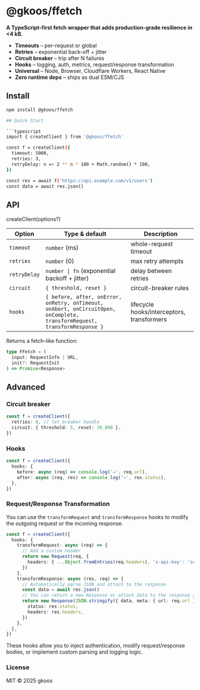 # @gkoos/ffetch

**A TypeScript-first fetch wrapper that adds production-grade resilience in <4 kB.**

- **Timeouts** – per-request or global
- **Retries** – exponential back-off + jitter
- **Circuit breaker** – trip after N failures
- **Hooks** – logging, auth, metrics, request/response transformation
- **Universal** – Node, Browser, Cloudflare Workers, React Native
- **Zero runtime deps** – ships as dual ESM/CJS

## Install

````bash
npm install @gkoos/ffetch

## Quick Start

```typescript
import { createClient } from '@gkoos/ffetch'

const f = createClient({
  timeout: 5000,
  retries: 3,
  retryDelay: n => 2 ** n * 100 + Math.random() * 100,
})

const res = await f('https://api.example.com/v1/users')
const data = await res.json()
````

## API

createClient(options?)

| Option       | Type & default                                                                                                            | Description                                |
| ------------ | ------------------------------------------------------------------------------------------------------------------------- | ------------------------------------------ |
| `timeout`    | `number` (ms)                                                                                                             | whole-request timeout                      |
| `retries`    | `number` (0)                                                                                                              | max retry attempts                         |
| `retryDelay` | `number \| fn` (exponential backoff + jitter)                                                                             | delay between retries                      |
| `circuit`    | `{ threshold, reset }`                                                                                                    | circuit-breaker rules                      |
| `hooks`      | `{ before, after, onError, onRetry, onTimeout, onAbort, onCircuitOpen, onComplete, transformRequest, transformResponse }` | lifecycle hooks/interceptors, transformers |

Returns a fetch-like function:

```typescript
type FFetch = (
  input: RequestInfo | URL,
  init?: RequestInit
) => Promise<Response>
```

## Advanced

### Circuit breaker

```typescript
const f = createClient({
  retries: 0, // let breaker handle
  circuit: { threshold: 5, reset: 30_000 },
})
```

### Hooks

```typescript
const f = createClient({
  hooks: {
    before: async (req) => console.log('→', req.url),
    after: async (req, res) => console.log('←', res.status),
  },
})
```

### Request/Response Transformation

You can use the `transformRequest` and `transformResponse` hooks to modify the outgoing request or the incoming response.

```typescript
const f = createClient({
  hooks: {
    transformRequest: async (req) => {
      // Add a custom header
      return new Request(req, {
        headers: { ...Object.fromEntries(req.headers), 'x-api-key': 'secret' },
      })
    },
    transformResponse: async (res, req) => {
      // Automatically parse JSON and attach to the response
      const data = await res.json()
      // You can return a new Response or attach data to the response as needed
      return new Response(JSON.stringify({ data, meta: { url: req.url } }), {
        status: res.status,
        headers: res.headers,
      })
    },
  },
})
```

These hooks allow you to inject authentication, modify request/response bodies, or implement custom parsing and logging logic.

### License

MIT © 2025 gkoos
